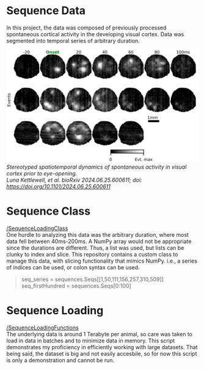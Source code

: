 # Sequence Data
In this project, the data was composed of previously processed spontaneous cortical activity in the developing visual cortex. Data was segmented into temporal series of arbitrary duration.

![Event examples](/imgs/events.png)
*Stereotyped spatiotemporal dynamics of spontaneous activity in visual cortex prior to eye-opening.  
Luna Kettlewell, et al. bioRxiv 2024.06.25.600611; doi: https://doi.org/10.1101/2024.06.25.600611* 

# Sequence Class
[/SequenceLoadingClass](https://github.com/LunaKet/SequenceDataClass/blob/master/SequenceLoadingClass.py)  
One hurdle to analyzing this data was the arbitrary duration, where most data fell between 40ms-200ms. A NumPy array would not be appropriate since the durations are different. Thus, a list was used, but lists can be clunky to index and slice. This repository contains a custom class to manage this data, with slicing functionality that mimics NumPy. i.e., a series of indices can be used, or colon syntax can be used.

> seq_series = sequences.Seqs[[1,50,111,156,257,310,509]]  
> seq_firstHundred = sequences.Seqs[0:100]

# Sequence Loading
[/SequenceLoadingFunctions](https://github.com/LunaKet/SequenceDataClass/blob/master/SequenceLoadingFunctions.py)  
The underlying data is around 1 Terabyte per animal, so care was taken to load in data in batches and to minimize data in memory. This script demonstrates my proficiency in efficiently working with large datasets. That being said, the dataset is big and not easily accesbile, so for now this script is only a demonstration and cannot be run.
